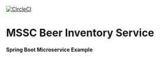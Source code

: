 [![CircleCI](https://circleci.com/gh/IvanSimeonov/mssc-beer-inventory-service/tree/main.svg?style=svg)](https://circleci.com/gh/IvanSimeonov/mssc-beer-inventory-service/tree/main)

# MSSC Beer Inventory Service

#### Spring Boot Microservice Example